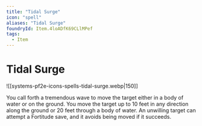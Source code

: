 ```yaml
---
title: "Tidal Surge"
icon: "spell"
aliases: "Tidal Surge"
foundryId: Item.4loADfK69CLlMPef
tags:
  - Item
---
```


# Tidal Surge
![[systems-pf2e-icons-spells-tidal-surge.webp|150]]

You call forth a tremendous wave to move the target either in a body of water or on the ground. You move the target up to 10 feet in any direction along the ground or 20 feet through a body of water. An unwilling target can attempt a Fortitude save, and it avoids being moved if it succeeds.
